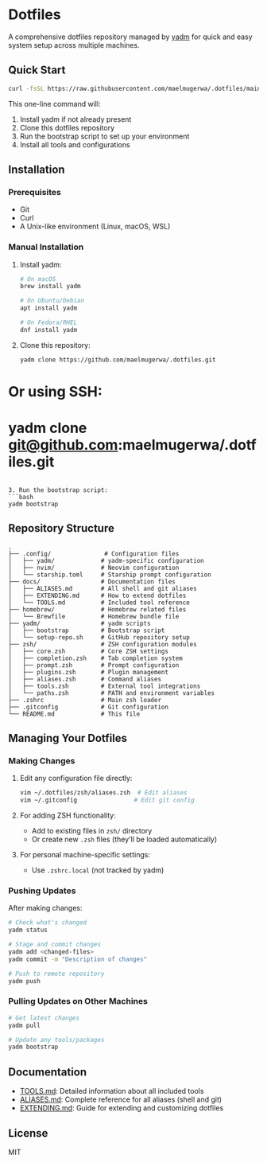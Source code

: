 # Dotfiles

A comprehensive dotfiles repository managed by [yadm](https://yadm.io/) for quick and easy system setup across multiple machines.

## Quick Start

```bash
curl -fsSL https://raw.githubusercontent.com/maelmugerwa/.dotfiles/main/install.sh | bash
```

This one-line command will:
1. Install yadm if not already present
2. Clone this dotfiles repository
3. Run the bootstrap script to set up your environment
4. Install all tools and configurations

## Installation

### Prerequisites

- Git
- Curl
- A Unix-like environment (Linux, macOS, WSL)

### Manual Installation

1. Install yadm:
   ```bash
   # On macOS
   brew install yadm

   # On Ubuntu/Debian
   apt install yadm

   # On Fedora/RHEL
   dnf install yadm
   ```

2. Clone this repository:
   ```bash
   yadm clone https://github.com/maelmugerwa/.dotfiles.git
# Or using SSH:
# yadm clone git@github.com:maelmugerwa/.dotfiles.git
   ```

3. Run the bootstrap script:
   ```bash
   yadm bootstrap
   ```

## Repository Structure

```
.
├── .config/               # Configuration files
│   ├── yadm/             # yadm-specific configuration
│   ├── nvim/             # Neovim configuration
│   └── starship.toml     # Starship prompt configuration
├── docs/                 # Documentation files
│   ├── ALIASES.md        # All shell and git aliases
│   ├── EXTENDING.md      # How to extend dotfiles
│   └── TOOLS.md          # Included tool reference
├── homebrew/             # Homebrew related files
│   └── Brewfile          # Homebrew bundle file
├── yadm/                 # yadm scripts
│   ├── bootstrap         # Bootstrap script
│   └── setup-repo.sh     # GitHub repository setup
├── zsh/                  # ZSH configuration modules
│   ├── core.zsh          # Core ZSH settings
│   ├── completion.zsh    # Tab completion system
│   ├── prompt.zsh        # Prompt configuration
│   ├── plugins.zsh       # Plugin management
│   ├── aliases.zsh       # Command aliases
│   ├── tools.zsh         # External tool integrations
│   └── paths.zsh         # PATH and environment variables
├── .zshrc                # Main zsh loader
├── .gitconfig            # Git configuration
└── README.md             # This file
```

## Managing Your Dotfiles

### Making Changes

1. Edit any configuration file directly:
   ```bash
   vim ~/.dotfiles/zsh/aliases.zsh  # Edit aliases
   vim ~/.gitconfig                # Edit git config
   ```

2. For adding ZSH functionality:
   - Add to existing files in `zsh/` directory
   - Or create new `.zsh` files (they'll be loaded automatically)

3. For personal machine-specific settings:
   - Use `.zshrc.local` (not tracked by yadm)

### Pushing Updates

After making changes:

```bash
# Check what's changed
yadm status

# Stage and commit changes
yadm add <changed-files>
yadm commit -m "Description of changes"

# Push to remote repository
yadm push
```

### Pulling Updates on Other Machines

```bash
# Get latest changes 
yadm pull

# Update any tools/packages
yadm bootstrap
```

## Documentation

- [TOOLS.md](docs/TOOLS.md): Detailed information about all included tools
- [ALIASES.md](docs/ALIASES.md): Complete reference for all aliases (shell and git)
- [EXTENDING.md](docs/EXTENDING.md): Guide for extending and customizing dotfiles

## License

MIT
